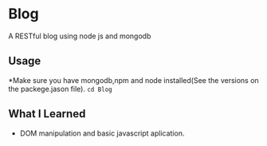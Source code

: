 # Blog
A RESTful blog using node js and mongodb

## Usage
  *Make sure you have mongodb,npm and node installed(See the versions on the packege.jason file).
  `cd Blog`


## What I Learned
* DOM manipulation and basic javascript aplication.
